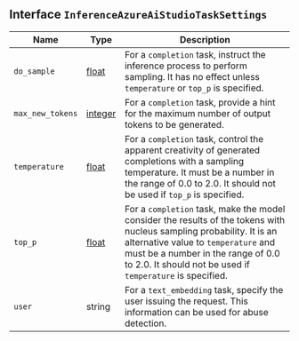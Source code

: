 ## Interface `InferenceAzureAiStudioTaskSettings`

| Name | Type | Description |
| - | - | - |
| `do_sample` | [float](./float.md) | For a `completion` task, instruct the inference process to perform sampling. It has no effect unless `temperature` or `top_p` is specified. |
| `max_new_tokens` | [integer](./integer.md) | For a `completion` task, provide a hint for the maximum number of output tokens to be generated. |
| `temperature` | [float](./float.md) | For a `completion` task, control the apparent creativity of generated completions with a sampling temperature. It must be a number in the range of 0.0 to 2.0. It should not be used if `top_p` is specified. |
| `top_p` | [float](./float.md) | For a `completion` task, make the model consider the results of the tokens with nucleus sampling probability. It is an alternative value to `temperature` and must be a number in the range of 0.0 to 2.0. It should not be used if `temperature` is specified. |
| `user` | string | For a `text_embedding` task, specify the user issuing the request. This information can be used for abuse detection. |
